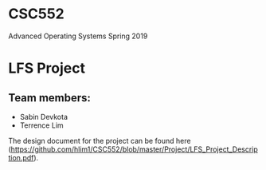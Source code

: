 # CSC552
Advanced Operating Systems
Spring 2019

# LFS Project

## Team members:
- Sabin Devkota
- Terrence Lim

The design document for the project can be found here (https://github.com/hlim1/CSC552/blob/master/Project/LFS_Project_Description.pdf).

